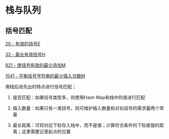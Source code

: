 # 栈与队列



## 括号匹配

[20 - 有效的括号E](https://github.com/xiaoshuzhao/leetcode-notes-java/blob/main/%E6%95%B0%E6%8D%AE%E7%BB%93%E6%9E%84/%E6%A0%88%E4%B8%8E%E9%98%9F%E5%88%97/20.%20%E6%9C%89%E6%95%88%E7%9A%84%E6%8B%AC%E5%8F%B7.md)

[32 - 最长有效括号H](https://github.com/xiaoshuzhao/leetcode-notes-java/blob/main/%E6%95%B0%E6%8D%AE%E7%BB%93%E6%9E%84/%E6%A0%88%E4%B8%8E%E9%98%9F%E5%88%97/32.%20%E6%9C%80%E9%95%BF%E6%9C%89%E6%95%88%E6%8B%AC%E5%8F%B7.md)

[921 - 使括号有效的最少添加M](https://github.com/xiaoshuzhao/leetcode-notes-java/blob/main/%E6%95%B0%E6%8D%AE%E7%BB%93%E6%9E%84/%E6%A0%88%E4%B8%8E%E9%98%9F%E5%88%97/921.%20%E4%BD%BF%E6%8B%AC%E5%8F%B7%E6%9C%89%E6%95%88%E7%9A%84%E6%9C%80%E5%B0%91%E6%B7%BB%E5%8A%A0.md)

[1541 - 平衡括号字符串的最少插入次数M](https://github.com/xiaoshuzhao/leetcode-notes-java/blob/main/%E6%95%B0%E6%8D%AE%E7%BB%93%E6%9E%84/%E6%A0%88%E4%B8%8E%E9%98%9F%E5%88%97/1541.%E5%B9%B3%E8%A1%A1%E6%8B%AC%E5%8F%B7%E5%AD%97%E7%AC%A6%E4%B8%B2%E7%9A%84%E6%9C%80%E5%B0%91%E6%8F%92%E5%85%A5%E6%AC%A1%E6%95%B0.md)



用栈后进先出的特点进行括号匹配；

1. 是否匹配：如果括号类型多，则使用Hash Map和栈中的值进行匹配

2. 插入数量：如果只有一类括号，则可维护插入数量和对右括号的需求量两个常量

3. 最长距离：可将对应下标存入栈中，而不是值；计算符合条件的下标直接的距离；这里需要记录起点的位置
